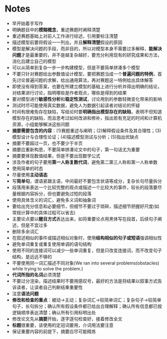 # Notes

+ 早开始着手写作
+ 明确题目中的**模糊概念**，重述赛题时阐释清楚
+ 重述赛题基础上对前人工作进行综述，引用要标注清楚
+ 描述模型前要将假设一一列出，并且**解释清楚**假设的原因
+ 模型是解决问题的手段，而非目的，所以对模型本身不需要过多解释，**能解决问题**才是最重要的，并不是越复杂越好，要充分利用现有的研究成果和方法，消化后建立自己的模型
+ 可以从简单到复杂一步一步构建模型，但是不要简单拼凑多个模型
+ 不要只针对赛题给出参数值设计模型，要把赛题当成一个**普遍问题的特例**，首先讨论普遍问题的求解，给出通用算法，再对赛题这一特例给出具体解答
+ 即使没有得到答案，也要在所建立模型的基础上进行分析并得出明确的结论，对结果进行讨论，指明哪些是作者观点，哪些是得到的结果
+ 要对模型进行**敏感性分析**和**稳定性测试**，讨论用到的参数轻微变化带来的影响
+ 测试时尽可能使用真实数据，避免人为数据引起读者对结论的怀疑
+ 时间有限难免存在缺陷，写结论时要**明确指出模型存在的缺陷**，表明不但知道模型存在的缺陷，而且思考过如何改进和修补，指出若有充足的时间和计算机资源，小组能够解决这些问题
+ **摘要需要包含的内容**：(1)赛题重述与阐明；(2)解释假设条件及其合理性；(3)模型设计与合理性论证；(4)描述模型测试与分析；(5)指出优缺点
+ 摘要不要超过一页，也不要少于半页
+ 摘要应重新构思，不要简单拼凑论文中的句子，第一句话尤为重要
+ 摘要要体现数值结果，但是不要出现数学公式
+ 涉及作者的句子要用**第一人称复数代词**，避免第二第三人称和第一人称单数
+ 使用简单的时态
+ 尽量使用**主动语态**
+ 写**简单句**，谓语紧跟主语，中间最好不要包含状语等成分，复杂长句尽量拆分
+ 段落用来表达一个比较完整的观点或描述一个比较大的事件，较长的段落要尽量根据内容拆分，但也要避免过短的段落
+ 使用具体含义的词汇，避免多义词和抽象词
+ 要给出充分信息和必要细节，但细节不要过于琐碎，描述细节把握好尺度(如常规计算中的具体过程可以省去)
+ 主要论点要以**醒目方式**表达出来，如将重要论点用黑体写在段首，后续句子阐述，但是不宜过多
+ 删除多余词汇
+ 在叙述相似的事件或描述相似对象时，使用**结构相似的句子或短语**强调相似性 
+ 避免单词重复或重复使用单调的语句结构
+ 使用不同的连接词可以减少一些单词重复，但是只改变连接词，而不改变句子结构，是远远不够的
+ 不要使用同一词汇描述不同对象(We ran into several problems(obstacles) while trying to solve the problem.)
+ **代词所指的名词**必须清楚
+ 不要过分渲染，描述结果时不要用感叹号，最好的方法是将结果以叙事方式告诉读者，让读者自己判断结果重要性
+ 注意**语法问题**
+ **修改和检查的重点**：被动->主动；复杂词汇->较简单词汇；复杂句子->较简单句子，长句拆分；确认所有假设条件都已给出合理解释；确认所有信息都已按逻辑顺序表达清楚；确认所有引用标明出处
+ 修改论文先从**摘要**开始，逐字逐句检查好，接着修改全文
+ **标题**很重要，该使用的定冠词要用，介词用法要注意
+ 保证重要内容的前提下，摘要应尽可能精炼
